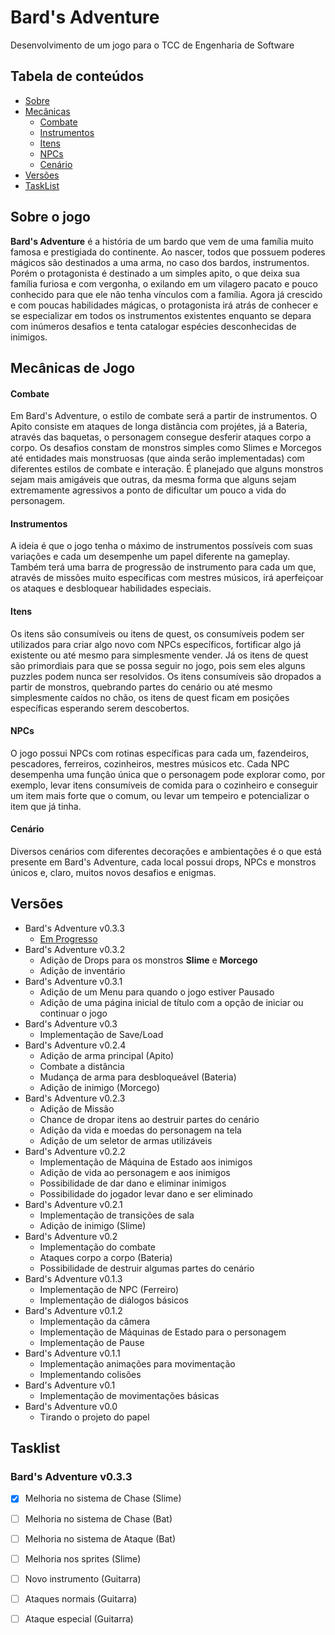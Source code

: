 # Bard's Adventure

Desenvolvimento de um jogo para o TCC de Engenharia de Software

## Tabela de conteúdos
<!--ts-->
   * [Sobre](#sobre-o-jogo)
   * [Mecânicas](#mecânicas-de-jogo)
      * [Combate](#combate)
      * [Instrumentos](#instrumentos)
      * [Itens](#itens)
      * [NPCs](#npcs)
      * [Cenário](#cenário)
   * [Versões](#versões)
   * [TaskList](#tasklist)
<!--te-->

## Sobre o jogo

**Bard's Adventure** é a história de um bardo que vem de uma família muito famosa e prestigiada do continente. Ao nascer, todos que possuem poderes mágicos são destinados a uma arma, no caso dos bardos, instrumentos. Porém o protagonista é destinado a um simples apito, o que deixa sua família furiosa e com vergonha, o exilando em um vilagero pacato e pouco conhecido para que ele não tenha vínculos com a família. Agora já crescido e com poucas habilidades mágicas, o protagonista irá atrás de conhecer e se especializar em todos os instrumentos existentes enquanto se depara com inúmeros desafios e tenta catalogar espécies desconhecidas de inimigos.

## Mecânicas de Jogo
  #### Combate
  Em Bard's Adventure, o estilo de combate será a partir de instrumentos. O Apito consiste em ataques de longa distância com projétes, já a Bateria, através das baquetas, o personagem consegue desferir ataques corpo a corpo. Os desafios constam de monstros simples como Slimes e Morcegos até entidades mais monstruosas (que ainda serão implementadas) com diferentes estilos de combate e interação. É planejado que alguns monstros sejam mais amigáveis que outras, da mesma forma que alguns sejam extremamente agressivos a ponto de dificultar um pouco a vida do personagem.  
  #### Instrumentos
  A ideia é que o jogo tenha o máximo de instrumentos possíveis com suas variações e cada um desempenhe um papel diferente na gameplay. Também terá uma barra de progressão de instrumento para cada um que, através de missões muito específicas com mestres músicos, irá aperfeiçoar os ataques e desbloquear habilidades especiais.  
  #### Itens
  Os itens são consumíveis ou itens de quest, os consumíveis podem ser utilizados para criar algo novo com NPCs específicos, fortificar algo já existente ou até mesmo para simplesmente vender. Já os itens de quest são primordiais para que se possa seguir no jogo, pois sem eles alguns puzzles podem nunca ser resolvidos. Os itens consumíveis são dropados a partir de monstros, quebrando partes do cenário ou até mesmo simplesmente caídos no chão, os itens de quest ficam em posições específicas esperando serem descobertos.  
  #### NPCs
  O jogo possui NPCs com rotinas específicas para cada um, fazendeiros, pescadores, ferreiros, cozinheiros, mestres músicos etc. Cada NPC desempenha uma função única que o personagem pode explorar como, por exemplo, levar itens consumíveis de comida para o cozinheiro e conseguir um item mais forte que o comum, ou levar um tempeiro e potencializar o item que já tinha.  
  #### Cenário
  Diversos cenários com diferentes decorações e ambientações é o que está presente em Bard's Adventure, cada local possui drops, NPCs e monstros únicos e, claro, muitos novos desafios e enigmas.  

## Versões
* Bard's Adventure v0.3.3
     * [Em Progresso](#tasklist)
* Bard's Adventure v0.3.2
     * Adição de Drops para os monstros **Slime** e **Morcego**
     * Adição de inventário
* Bard's Adventure v0.3.1
     * Adição de um Menu para quando o jogo estiver Pausado
     * Adição de uma página inicial de título com a opção de iniciar ou continuar o jogo
* Bard's Adventure v0.3
     * Implementação de Save/Load
* Bard's Adventure v0.2.4
     * Adição de arma principal (Apito)
     * Combate a distância
     * Mudança de arma para desbloqueável (Bateria)
     * Adição de inimigo (Morcego)
* Bard's Adventure v0.2.3
     * Adição de Missão
     * Chance de dropar itens ao destruir partes do cenário
     * Adição da vida e moedas do personagem na tela
     * Adição de um seletor de armas utilizáveis
* Bard's Adventure v0.2.2
     * Implementação de Máquina de Estado aos inimigos
     * Adição de vida ao personagem e aos inimigos
     * Possibilidade de dar dano e eliminar inimigos
     * Possibilidade do jogador levar dano e ser eliminado
* Bard's Adventure v0.2.1
     * Implementação de transições de sala
     * Adição de inimigo (Slime)
* Bard's Adventure v0.2
     * Implementação do combate
     * Ataques corpo a corpo (Bateria)
     * Possibilidade de destruir algumas partes do cenário
* Bard's Adventure v0.1.3
     * Implementação de NPC (Ferreiro)
     * Implementação de diálogos básicos
* Bard's Adventure v0.1.2
     * Implementação da câmera
     * Implementação de Máquinas de Estado para o personagem
     * Implementação de Pause
* Bard's Adventure v0.1.1
     * Implementação animações para movimentação
     * Implementando colisões
* Bard's Adventure v0.1
     * Implementação de movimentações básicas
* Bard's Adventure v0.0
     * Tirando o projeto do papel
  
## Tasklist
  ### Bard's Adventure v0.3.3
  - [x] Melhoria no sistema de Chase (Slime) <br>
  - [ ] Melhoria no sistema de Chase (Bat)<br>
  - [ ] Melhoria no sistema de Ataque (Bat)<br>
  - [ ] Melhoria nos sprites (Slime)<br>
  - [ ] Novo instrumento (Guitarra)<br>
  - [ ] Ataques normais (Guitarra)<br>
  - [ ] Ataque especial (Guitarra)<br>
           
